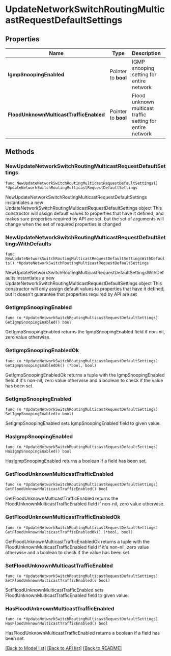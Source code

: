 # UpdateNetworkSwitchRoutingMulticastRequestDefaultSettings

## Properties

Name | Type | Description | Notes
------------ | ------------- | ------------- | -------------
**IgmpSnoopingEnabled** | Pointer to **bool** | IGMP snooping setting for entire network | [optional] 
**FloodUnknownMulticastTrafficEnabled** | Pointer to **bool** | Flood unknown multicast traffic setting for entire network | [optional] 

## Methods

### NewUpdateNetworkSwitchRoutingMulticastRequestDefaultSettings

`func NewUpdateNetworkSwitchRoutingMulticastRequestDefaultSettings() *UpdateNetworkSwitchRoutingMulticastRequestDefaultSettings`

NewUpdateNetworkSwitchRoutingMulticastRequestDefaultSettings instantiates a new UpdateNetworkSwitchRoutingMulticastRequestDefaultSettings object
This constructor will assign default values to properties that have it defined,
and makes sure properties required by API are set, but the set of arguments
will change when the set of required properties is changed

### NewUpdateNetworkSwitchRoutingMulticastRequestDefaultSettingsWithDefaults

`func NewUpdateNetworkSwitchRoutingMulticastRequestDefaultSettingsWithDefaults() *UpdateNetworkSwitchRoutingMulticastRequestDefaultSettings`

NewUpdateNetworkSwitchRoutingMulticastRequestDefaultSettingsWithDefaults instantiates a new UpdateNetworkSwitchRoutingMulticastRequestDefaultSettings object
This constructor will only assign default values to properties that have it defined,
but it doesn't guarantee that properties required by API are set

### GetIgmpSnoopingEnabled

`func (o *UpdateNetworkSwitchRoutingMulticastRequestDefaultSettings) GetIgmpSnoopingEnabled() bool`

GetIgmpSnoopingEnabled returns the IgmpSnoopingEnabled field if non-nil, zero value otherwise.

### GetIgmpSnoopingEnabledOk

`func (o *UpdateNetworkSwitchRoutingMulticastRequestDefaultSettings) GetIgmpSnoopingEnabledOk() (*bool, bool)`

GetIgmpSnoopingEnabledOk returns a tuple with the IgmpSnoopingEnabled field if it's non-nil, zero value otherwise
and a boolean to check if the value has been set.

### SetIgmpSnoopingEnabled

`func (o *UpdateNetworkSwitchRoutingMulticastRequestDefaultSettings) SetIgmpSnoopingEnabled(v bool)`

SetIgmpSnoopingEnabled sets IgmpSnoopingEnabled field to given value.

### HasIgmpSnoopingEnabled

`func (o *UpdateNetworkSwitchRoutingMulticastRequestDefaultSettings) HasIgmpSnoopingEnabled() bool`

HasIgmpSnoopingEnabled returns a boolean if a field has been set.

### GetFloodUnknownMulticastTrafficEnabled

`func (o *UpdateNetworkSwitchRoutingMulticastRequestDefaultSettings) GetFloodUnknownMulticastTrafficEnabled() bool`

GetFloodUnknownMulticastTrafficEnabled returns the FloodUnknownMulticastTrafficEnabled field if non-nil, zero value otherwise.

### GetFloodUnknownMulticastTrafficEnabledOk

`func (o *UpdateNetworkSwitchRoutingMulticastRequestDefaultSettings) GetFloodUnknownMulticastTrafficEnabledOk() (*bool, bool)`

GetFloodUnknownMulticastTrafficEnabledOk returns a tuple with the FloodUnknownMulticastTrafficEnabled field if it's non-nil, zero value otherwise
and a boolean to check if the value has been set.

### SetFloodUnknownMulticastTrafficEnabled

`func (o *UpdateNetworkSwitchRoutingMulticastRequestDefaultSettings) SetFloodUnknownMulticastTrafficEnabled(v bool)`

SetFloodUnknownMulticastTrafficEnabled sets FloodUnknownMulticastTrafficEnabled field to given value.

### HasFloodUnknownMulticastTrafficEnabled

`func (o *UpdateNetworkSwitchRoutingMulticastRequestDefaultSettings) HasFloodUnknownMulticastTrafficEnabled() bool`

HasFloodUnknownMulticastTrafficEnabled returns a boolean if a field has been set.


[[Back to Model list]](../README.md#documentation-for-models) [[Back to API list]](../README.md#documentation-for-api-endpoints) [[Back to README]](../README.md)


